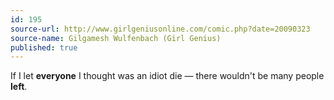 ```yaml
---
id: 195
source-url: http://www.girlgeniusonline.com/comic.php?date=20090323
source-name: Gilgamesh Wulfenbach (Girl Genius)
published: true
---
```


<p>If I let <strong>everyone</strong> I thought was an idiot die — there wouldn't be many people <strong>left</strong>.</p>


